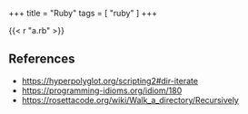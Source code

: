 +++
title = "Ruby"
tags = [ "ruby" ]
+++

{{< r "a.rb" >}}

## References

- <https://hyperpolyglot.org/scripting2#dir-iterate>
- <https://programming-idioms.org/idiom/180>
- <https://rosettacode.org/wiki/Walk_a_directory/Recursively>
